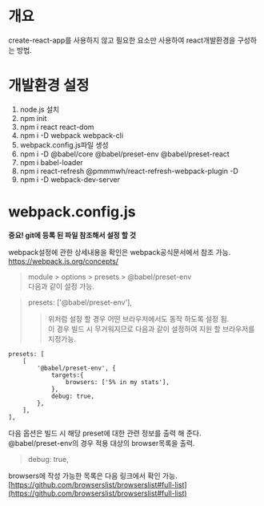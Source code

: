 # 개요
create-react-app를 사용하지 않고 필요한 요소만 사용하여 react개발환경을 구성하는 방법.

# 개발환경 설정
1. node.js 설치
2. npm init
3. npm i react react-dom
4. npm i -D webpack webpack-cli
5. webpack.config.js파일 생성
6. npm i -D @babel/core @babel/preset-env @babel/preset-react
7. npm i babel-loader
8. npm i react-refresh @pmmmwh/react-refresh-webpack-plugin -D
9. npm i -D webpack-dev-server


# webpack.config.js 
__중요! git에 등록 된 파일 참조해서 설정 할 것__

webpack설정에 관한 상세내용을 확인은 webpack공식문서에서 참조 가능.
https://webpack.js.org/concepts/

> module > options > presets > @babel/preset-env  
다음과 같이 설정 가능.

> presets: ['@babel/preset-env'],  
>> 위처럼 설정 할 경우 어떤 브라우저에서도 동작 하도록 설정 됨.  
>> 이 경우 빌드 시 무거워지므로 다음과 같이 설정하여 지원 할 브라우저를 지정가능.

    presets: [
        [
            '@babel/preset-env', {
                targets:{
                    browsers: ['5% in my stats'],
                },
                debug: true,
            },
        ],
    ],

다음 옵션은 빌드 시 해당 preset에 대한 관련 정보를 출력 해 준다.  
@babel/preset-env의 경우 적용 대상의 browser목록을 출력.

> debug: true,  

browsers에 작성 가능한 목록은 다음 링크에서 확인 가능.
[https://github.com/browserslist/browserslist#full-list](https://github.com/browserslist/browserslist#full-list)